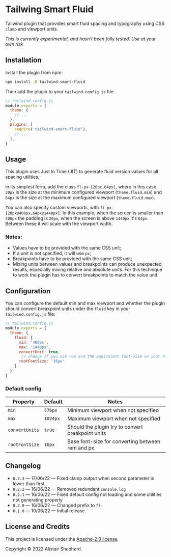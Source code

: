 # Tailwing Smart Fluid

Tailwind plugin that provides smart fluid spacing and typography using CSS `clamp` and viewport units.

*This is currently experimental, and hasn't been fully tested. Use at your own risk*

## Installation

Install the plugin from npm:

```sh
npm install -D tailwind-smart-fluid
```

Then add the plugin to your `tailwind.config.js` file:

```js
// tailwind.config.js
module.exports = {
  theme: {
    // ...
  },
  plugins: [
    require('tailwind-smart-fluid'),
    // ...
  ],
}
```

## Usage

This plugin uses Just In Time (JIT) to generate fluid version values for all spacing utilities.

In its simplest form, add the class `fl-px-[20px,64px]`, where in this case `20px` is the size at the minimum configured viewport (`theme.fluid.min`) and `64px` is the size at the maximum configured viewport (`theme.fluid.max`).

You can also specify custom viewports, with `fl-px-[20px@400px,64px@1440px]`. In this example, when the screen is smaller than  `400px` the padding is `20px`, when the screen is above `1440px` it's `64px`. Between these it will scale with the viewport width.

### Notes:

- Values have to be provided with the same CSS unit;
- If a unit is not specified, it will use `px`;
- Breakpoints have to be provided with the same CSS unit;
- Mixing units between values and breakpoints can produce unexpected results, especially mixing relative and absolute units. For this technique to work the plugin has to convert breakpoints to match the value unit.

## Configuration

You can configure the default min and max viewport and whether the plugin should convert breakpoint units under the `fluid` key in your `tailwind.config.js` file:

```js
// tailwind.config.js
module.exports = {
  theme: {
    fluid: {
      min: '400px',
      max: '1440px',
      convertUnit: true,
       // change if you use rem and the equivalent font-size on your html element is not 16px
      rootFontSize: '16px'
    }
  }
}
```

### Default config

| Property       | Default  | Notes                                             |
| -------------- | -------- | ------------------------------------------------- |
| `min`          | `576px`  | Minimum viewport when not specified               |
| `max`          | `1024px` | Maximum viewport when not specified               |
| `convertUnits` | `true `  | Should the plugin try to convert breakpoint units |
| `rootFontSize` | `16px`   | Base font-size for converting between rem and px  |

## Changelog

- `0.2.3` &mdash; 17/06/22 &mdash; Fixed clamp output when second parameter is lower than first
- `0.2.2` &mdash; 16/06/22 &mdash; Removed redundant `console.log`
- `0.2.1` &mdash; 16/06/22 &mdash; Fixed default config not loading and some utilities not generating properly
- `0.2.0` &mdash; 16/06/22 &mdash; Changed prefix to `fl-`
- `0.1.0` &mdash; 10/06/22 &mdash; Initial release

## License and Credits

This project is licensed under the [Apache-2.0 license](https://apache.org/licenses/LICENSE-2.0).

Copyright © 2022 Alistair Shepherd.
